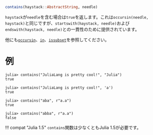 ```julia
contains(haystack::AbstractString, needle)
```

`haystack`が`needle`を含む場合は`true`を返します。これは`occursin(needle, haystack)`と同じですが、`startswith(haystack, needle)`および`endswith(haystack, needle)`との一貫性のために提供されています。

他にも[`occursin`](@ref)、[`in`](@ref)、[`issubset`](@ref)を参照してください。

# 例

```jldoctest
julia> contains("JuliaLang is pretty cool!", "Julia")
true

julia> contains("JuliaLang is pretty cool!", 'a')
true

julia> contains("aba", r"a.a")
true

julia> contains("abba", r"a.a")
false
```

!!! compat "Julia 1.5"
    `contains`関数は少なくともJulia 1.5が必要です。

